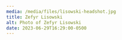```yaml
---
media: /media/files/lisowski-headshot.jpg
title: Zefyr Lisowski
alt: Photo of Zefyr Lisowski
date: 2023-06-29T16:29:00-0500
---
```

